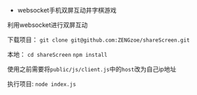 * websocket手机双屏互动井字棋游戏

利用websocket进行双屏互动

下载项目：
`git clone git@github.com:ZENGzoe/shareScreen.git`

本地：
`cd shareScreen`
`npm install`

使用之前需要将`public/js/client.js`中的`host`改为自己ip地址

执行项目:
`node index.js`

